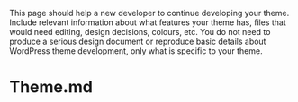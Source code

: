 This page should help a new developer to continue developing your theme. Include 
relevant information about what features your theme has, files that would need editing, design 
decisions, colours, etc. You do not need to produce a serious design document or reproduce basic 
details about WordPress theme development, only what is specific to your theme.

# Theme.md

